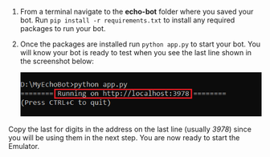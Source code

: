 <!-- Include under "Start your bot" header in the files:
bot-builder-tutorial-create-basic-bot.md and bot-builder-python-quickstart.md -->

1. From a terminal navigate to the **echo-bot** folder where you saved your bot. Run `pip install -r requirements.txt` to install any required packages to run your bot.

2. Once the packages are installed run `python app.py` to start your bot. You will know your bot is ready to test when you see the last line shown in the screenshot below:

    ![bot running locally](../../../media/python/quickstart/bot-running-locally.png)

Copy the last for digits in the address on the last line (usually _3978_) since you will be using them in the next step. You are now ready to start the Emulator.
